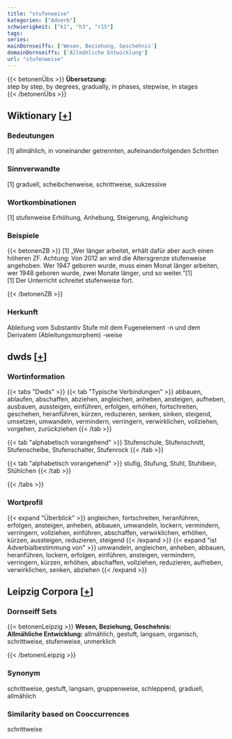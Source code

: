 ```yaml
---
title: "stufenweise"
kategorien: ["Adverb"]
schwierigkeit: ["k1", "h3", "r15"]
tags:
series:
mainDornseiffs: ['Wesen, Beziehung, Geschehnis']
domainDornseiffs: ['Allmähliche Entwicklung']
url: "stufenweise"
---
```


{{< betonenÜbs >}}
**Übersetzung:**  
step by step, by degrees, gradually, in phases, stepwise, in stages  
{{< /betonenÜbs >}}

## Wiktionary [[+](https://de.wiktionary.org/wiki/stufenweise)]

### Bedeutungen
[1] allmählich, in voneinander getrennten, aufeinanderfolgenden Schritten  

### Sinnverwandte
[1] graduell, scheibchenweise, schrittweise, sukzessive  

### Wortkombinationen
[1] stufenweise Erhöhung, Anhebung, Steigerung, Angleichung  

### Beispiele
{{< betonenZB >}}
[1] „Wer länger arbeitet, erhält dafür aber auch einen höheren ZF. Achtung: Von 2012 an wird die Altersgrenze stufenweise angehoben. Wer 1947 geboren wurde, muss einen Monat länger arbeiten, wer 1948 geboren wurde, zwei Monate länger, und so weiter.“[1]  
[1] Der Unterricht schreitet stufenweise fort.  

{{< /betonenZB >}}
### Herkunft
Ableitung vom Substantiv Stufe mit dem Fugenelement -n und dem Derivatem (Ableitungsmorphem) -weise  



## dwds [[+](https://www.dwds.de/wb/stufenweise)]

### Wortinformation
{{< tabs "Dwds" >}}
{{< tab "Typische Verbindungen" >}}
abbauen, ablaufen, abschaffen, abziehen, angleichen, anheben, ansteigen, aufheben, ausbauen, aussteigen, einführen, erfolgen, erhöhen, fortschreiten, geschehen, heranführen, kürzen, reduzieren, senken, sinken, steigend, umsetzen, umwandeln, vermindern, verringern, verwirklichen, vollziehen, vorgehen, zurückziehen
{{< /tab >}}

{{< tab "alphabetisch vorangehend" >}}
Stufenschule, Stufenschnitt, Stufenscheibe, Stufenschalter, Stufenrock
{{< /tab >}}

{{< tab "alphabetisch vorangehend" >}}
stufig, Stufung, Stuhl, Stuhlbein, Stühlchen
{{< /tab >}}

{{< /tabs >}}

### Wortprofil
{{< expand "Überblick" >}} angleichen, fortschreiten, heranführen, erfolgen, ansteigen, anheben, abbauen, umwandeln, lockern, vermindern, verringern, vollziehen, einführen, abschaffen, verwirklichen, erhöhen, kürzen, aussteigen, reduzieren, steigend {{< /expand >}}
{{< expand "ist Adverbialbestimmung von" >}} umwandeln, angleichen, anheben, abbauen, heranführen, lockern, erfolgen, einführen, ansteigen, vermindern, verringern, kürzen, erhöhen, abschaffen, vollziehen, reduzieren, aufheben, verwirklichen, senken, abziehen {{< /expand >}}

## Leipzig Corpora [[+](https://corpora.uni-leipzig.de/en/res?word=stufenweise&corpusId=deu_newscrawl-public_2018)]

### Dornseiff Sets
{{< betonenLeipzig >}}
**Wesen, Beziehung, Geschehnis:**  
**Allmähliche Entwicklung:** allmählich, gestuft, langsam, organisch, schrittweise, stufenweise, unmerklich  

{{< /betonenLeipzig >}}

### Synonym
schrittweise, gestuft, langsam, gruppenweise, schleppend, graduell, allmählich


### Similarity based on Cooccurrences
schrittweise

